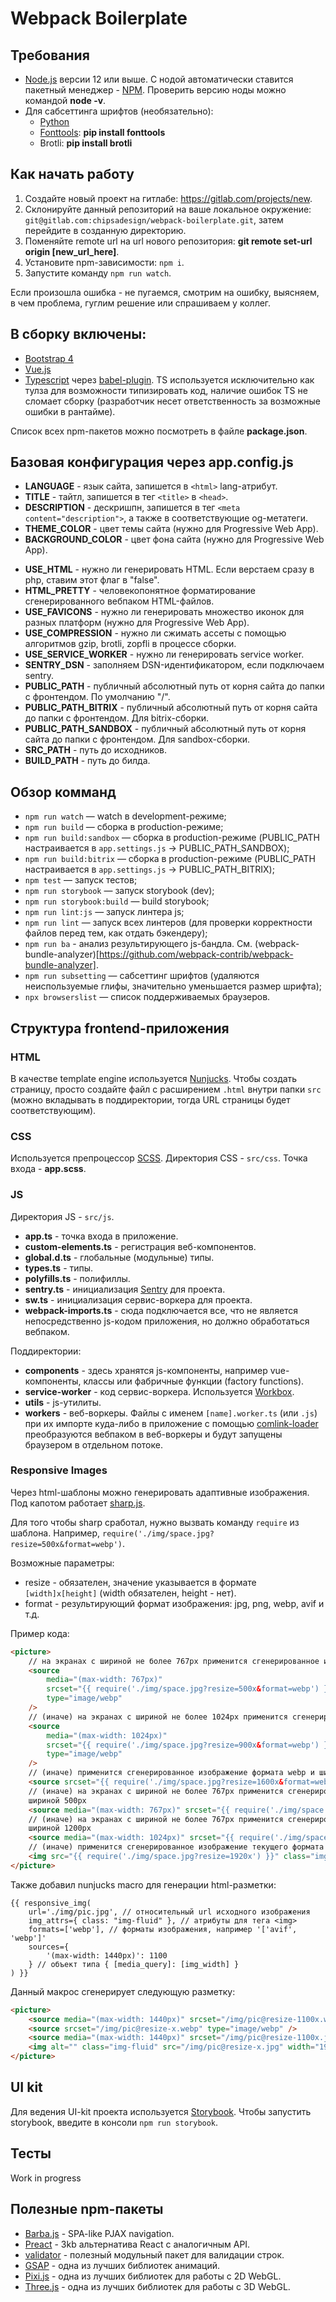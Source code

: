 # Webpack Boilerplate

## Требования

-   [Node.js](https://nodejs.org/en/) версии 12 или выше. С нодой автоматически ставится пакетный менеджер - [NPM](https://www.npmjs.com/). Проверить версию ноды можно командой **node -v**.
-   Для сабсеттинга шрифтов (необязательно):
    -   [Python](https://www.python.org/)
    -   [Fonttools](https://github.com/fonttools/fonttools): **pip install fonttools**
    -   Brotli: **pip install brotli**

## Как начать работу

1. Создайте новый проект на гитлабе: https://gitlab.com/projects/new.
2. Склонируйте данный репозиторий на ваше локальное окружение: `git@gitlab.com:chipsadesign/webpack-boilerplate.git`, затем перейдите в созданную директорию.
3. Поменяйте remote url на url нового репозитория: **git remote set-url origin [new_url_here]**.
4. Установите npm-зависимости: `npm i`.
5. Запустите команду `npm run watch`.

Если произошла ошибка - не пугаемся, смотрим на ошибку, выясняем, в чем проблема, гуглим решение или спрашиваем у коллег.

## В сборку включены:

-   [Bootstrap 4](https://getbootstrap.com/)
-   [Vue.js](https://vuejs.org/)
-   [Typescript](https://www.typescriptlang.org/) через [babel-plugin](https://babeljs.io/docs/en/babel-preset-typescript). TS используется исключительно как тулза для возможности типизировать код, наличие ошибок TS не сломает сборку (разработчик несет ответственность за возможные ошибки в рантайме).

Список всех npm-пакетов можно посмотреть в файле **package.json**.

## Базовая конфигурация через app.config.js

<!-- HTMLWebpackPlugin -->

-   **LANGUAGE** - язык сайта, запишется в `<html>` lang-атрибут.
-   **TITLE** - тайтл, запишется в тег `<title>` в `<head>`.
-   **DESCRIPTION** - дескришпн, запишется в тег `<meta content="description">`, а также в соответствующие og-метатеги.
-   **THEME_COLOR** - цвет темы сайта (нужно для Progressive Web App).
-   **BACKGROUND_COLOR** - цвет фона сайта (нужно для Progressive Web App).

<!-- /HTMLWebpackPlugin -->

-   **USE_HTML** - нужно ли генерировать HTML. Если верстаем сразу в php, ставим этот флаг в "false".
-   **HTML_PRETTY** - человекопонятное форматирование сгенерированного вебпаком HTML-файлов.
-   **USE_FAVICONS** - нужно ли генерировать множество иконок для разных платформ (нужно для Progressive Web App).
-   **USE_COMPRESSION** - нужно ли сжимать ассеты с помощью алгоритмов gzip, brotli, zopfli в процессе сборки.
-   **USE_SERVICE_WORKER** - нужно ли генерировать service worker.
-   **SENTRY_DSN** - заполняем DSN-идентификатором, если подключаем sentry.
-   **PUBLIC_PATH** - публичный абсолютный путь от корня сайта до папки с фронтендом. По умолчанию "/".
-   **PUBLIC_PATH_BITRIX** - публичный абсолютный путь от корня сайта до папки с фронтендом. Для bitrix-сборки.
-   **PUBLIC_PATH_SANDBOX** - публичный абсолютный путь от корня сайта до папки с фронтендом. Для sandbox-сборки.
-   **SRC_PATH** - путь до исходников.
-   **BUILD_PATH** - путь до билда.

## Обзор комманд

-   `npm run watch` — watch в development-режиме;
-   `npm run build` — сборка в production-режиме;
-   `npm run build:sandbox` — сборка в production-режиме (PUBLIC_PATH настраивается в `app.settings.js` -> PUBLIC_PATH_SANDBOX);
-   `npm run build:bitrix` — сборка в production-режиме (PUBLIC_PATH настраивается в `app.settings.js` -> PUBLIC_PATH_BITRIX);
-   `npm test` — запуск тестов;
-   `npm run storybook` — запуск storybook (dev);
-   `npm run storybook:build` — build storybook;
-   `npm run lint:js` — запуск линтера js;
-   `npm run lint` — запуск всех линтеров (для проверки корректности файлов перед тем, как отдать бэкендеру);
-   `npm run ba` - анализ результирующего js-бандла. См. (webpack-bundle-analyzer)[https://github.com/webpack-contrib/webpack-bundle-analyzer].
-   `npm run subsetting` — сабсеттинг шрифтов (удаляются неиспользуемые глифы, значительно уменьшается размер шрифта);
-   `npx browserslist` — список поддерживаемых браузеров.

## Структура frontend-приложения

### HTML

В качестве template engine используется [Nunjucks](https://mozilla.github.io/nunjucks/). Чтобы создать страницу, просто создайте файл с расширением `.html` внутри папки `src` (можно вкладывать в поддиректории, тогда URL страницы будет соответствующим).

### CSS

Используется препроцессор [SCSS](https://sass-scss.ru/). Директория CSS - `src/css`.
Точка входа - **app.scss**.

### JS

Директория JS - `src/js`.

-   **app.ts** - точка входа в приложение.
-   **custom-elements.ts** - регистрация веб-компонентов.
-   **global.d.ts** - глобальные (модульные) типы.
-   **types.ts** - типы.
-   **polyfills.ts** - полифиллы.
-   **sentry.ts** - инициализация [Sentry](https://sentry.io/) для проекта.
-   **sw.ts** - инициализация сервис-воркера для проекта.
-   **webpack-imports.ts** - сюда подключается все, что не является непосредственно js-кодом приложения, но должно обработаться вебпаком.

Поддиректории:

-   **components** - здесь хранятся js-компоненты, например vue-компоненты, классы или фабричные функции (factory functions).
-   **service-worker** - код сервис-воркера. Используется [Workbox](https://developers.google.com/web/tools/workbox).
-   **utils** - js-утилиты.
-   **workers** - веб-воркеры. Файлы с именем `[name].worker.ts` (или `.js`) при их импорте куда-либо в приложение с помощью [comlink-loader](https://github.com/GoogleChromeLabs/comlink-loader) преобразуются вебпаком в веб-воркеры и будут запущены браузером в отдельном потоке.

### Responsive Images

Через html-шаблоны можно генерировать адаптивные изображения. Под капотом работает [sharp.js](https://sharp.pixelplumbing.com/).

Для того чтобы sharp сработал, нужно вызвать команду `require` из шаблона. Например, `require('./img/space.jpg?resize=500x&format=webp')`.

Возможные параметры:

-   resize - обязателен, значение указывается в формате `[width]x[height]` (width обязателен, height - нет).
-   format - результирующий формат изображения: jpg, png, webp, avif и т.д.

Пример кода:

```html
<picture>
    // на экранах с шириной не более 767px применится сгенерированное изображение формата webp и шириной 500px
    <source
        media="(max-width: 767px)"
        srcset="{{ require('./img/space.jpg?resize=500x&format=webp') }}"
        type="image/webp"
    />
    // (иначе) на экранах с шириной не более 1024px применится сгенерированное изображение формата webp и шириной 900px
    <source
        media="(max-width: 1024px)"
        srcset="{{ require('./img/space.jpg?resize=900x&format=webp') }}"
        type="image/webp"
    />
    // (иначе) применится сгенерированное изображение формата webp и шириной 1600px
    <source srcset="{{ require('./img/space.jpg?resize=1600x&format=webp') }}" type="image/webp" />
    // (иначе) на экранах с шириной не более 767px применится сгенерированное изображение текущего формата (jpg) и
    шириной 500px
    <source media="(max-width: 767px)" srcset="{{ require('./img/space.jpg?resize=500x') }}" />
    // (иначе) на экранах с шириной не более 767px применится сгенерированное изображение текущего формата (jpg) и
    шириной 1200px
    <source media="(max-width: 1024px)" srcset="{{ require('./img/space.jpg?resize=1200x') }}" />
    // (иначе) применится сгенерированное изображение текущего формата (jpg) и шириной 1920px
    <img src="{{ require('./img/space.jpg?resize=1920x') }}" class="img-fluid" alt="" />
</picture>
```

Также добавил nunjucks macro для генерации html-разметки:

```
{{ responsive_img(
    url='./img/pic.jpg', // относительный url исходного изображения
    img_attrs={ class: "img-fluid" }, // атрибуты для тега <img>
    formats=['webp'], // форматы изображения, например '['avif', 'webp']'
    sources={
        '(max-width: 1440px)': 1100
    } // объект типа { [media_query]: [img_width] }
) }}
```

Данный макрос сгенерирует следующую разметку:

```html
<picture>
    <source media="(max-width: 1440px)" srcset="/img/pic@resize-1100x.webp" type="image/webp" />
    <source srcset="/img/pic@resize-x.webp" type="image/webp" />
    <source media="(max-width: 1440px)" srcset="/img/pic@resize-1100x.jpg" />
    <img alt="" class="img-fluid" src="/img/pic@resize-x.jpg" width="1920" height="1080" />
</picture>
```

## UI kit

Для ведения UI-kit проекта используется [Storybook](https://storybook.js.org/).
Чтобы запустить storybook, введите в консоли `npm run storybook`.

## Тесты

Work in progress

## Полезные npm-пакеты

-   [Barba.js](https://barba.js.org/) - SPA-like PJAX navigation.
-   [Preact](https://preactjs.com/) - 3kb альтернатива React с аналогичным API.
-   [validator](https://www.npmjs.com/package/validator) - полезный модульный пакет для валидации строк.
-   [GSAP](https://greensock.com/gsap) - одна из лучших библиотек анимаций.
-   [Pixi.js](http://www.pixijs.com/) - одна из лучших библиотек для работы с 2D WebGL.
-   [Three.js](https://threejs.org/) - одна из лучших библиотек для работы с 3D WebGL.

